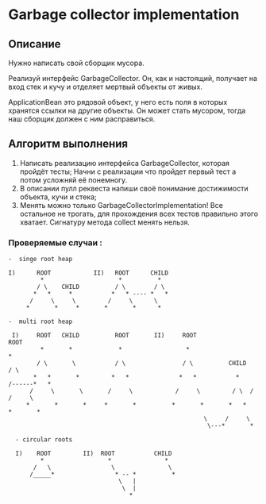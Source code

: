 # Garbage collector implementation

## Описание

Нужно написать свой сборщик мусора.

Реализуй интерфейс GarbageCollector. Он, как и настоящий, получает на вход стек и кучу и отделяет мертвый объекты от живых.

ApplicationBean это рядовой объект, у него есть поля в которых хранятся ссылки на другие объекты. Он может стать мусором, тогда наш сборщик должен с ним расправиться.

## Алгоритм выполнения

1. Написать реализацию интерфейса GarbageCollector, которая пройдёт тесты; Начни с реализации что пройдет первый тест а потом усложняй её понемногу.
2. В описании пулл реквеста напиши своё понимание достижимости объекта, кучи и стека;
3. Менять можно только GarbageCollectorImplementation! Все остальное не трогать, для прохождения всех тестов правильно этого хватает. Сигнатуру метода collect менять нельзя.

### Проверяемые случаи :
```
-  singe root heap

I)      ROOT            II)   ROOT      CHILD  
         *                     *          *
        / \    CHILD          / \        / \
       *   *     *           *   * ---- *   *
      /     \     \         /     \      \
     *       *     *       *       *      *

-  multi root heap

 I)     ROOT   CHILD          ROOT       II)     ROOT                        ROOT
         *       *             *                  *                           *
        / \       \           / \                / \          CHILD          / \
       *   *       *         *   *              *   *           *    /------*   *
      /     \       \       /     \            /     \         / \  /      /     \
     *       *       *     *       *          *       *       *   *       *       *  
                                                       \     /     \
                                                        \---*       *
                                                                                                                                                                      
  - circular roots
                                                        
  I)    ROOT         II)  ROOT           CHILD    
         *                  *               *
       /   \                 \               \
      /_____*                 * -- *          *
                               \   | 
                                \  |          
                                  *      
```

